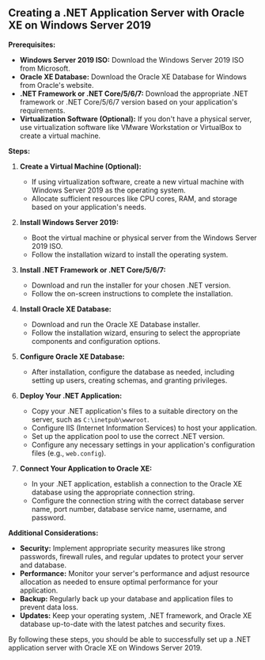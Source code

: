 ## Creating a .NET Application Server with Oracle XE on Windows Server 2019

**Prerequisites:**

* **Windows Server 2019 ISO:** Download the Windows Server 2019 ISO from Microsoft.
* **Oracle XE Database:** Download the Oracle XE Database for Windows from Oracle's website.
* **.NET Framework or .NET Core/5/6/7:** Download the appropriate .NET framework or .NET Core/5/6/7 version based on your application's requirements.
* **Virtualization Software (Optional):** If you don't have a physical server, use virtualization software like VMware Workstation or VirtualBox to create a virtual machine.

**Steps:**

1. **Create a Virtual Machine (Optional):**
   * If using virtualization software, create a new virtual machine with Windows Server 2019 as the operating system.
   * Allocate sufficient resources like CPU cores, RAM, and storage based on your application's needs.

2. **Install Windows Server 2019:**
   * Boot the virtual machine or physical server from the Windows Server 2019 ISO.
   * Follow the installation wizard to install the operating system.

3. **Install .NET Framework or .NET Core/5/6/7:**
   * Download and run the installer for your chosen .NET version.
   * Follow the on-screen instructions to complete the installation.

4. **Install Oracle XE Database:**
   * Download and run the Oracle XE Database installer.
   * Follow the installation wizard, ensuring to select the appropriate components and configuration options.

5. **Configure Oracle XE Database:**
   * After installation, configure the database as needed, including setting up users, creating schemas, and granting privileges.

6. **Deploy Your .NET Application:**
   * Copy your .NET application's files to a suitable directory on the server, such as `C:\inetpub\wwwroot`.
   * Configure IIS (Internet Information Services) to host your application.
   * Set up the application pool to use the correct .NET version.
   * Configure any necessary settings in your application's configuration files (e.g., `web.config`).

7. **Connect Your Application to Oracle XE:**
   * In your .NET application, establish a connection to the Oracle XE database using the appropriate connection string.
   * Configure the connection string with the correct database server name, port number, database service name, username, and password.

**Additional Considerations:**

* **Security:** Implement appropriate security measures like strong passwords, firewall rules, and regular updates to protect your server and database.
* **Performance:** Monitor your server's performance and adjust resource allocation as needed to ensure optimal performance for your application.
* **Backup:** Regularly back up your database and application files to prevent data loss.
* **Updates:** Keep your operating system, .NET framework, and Oracle XE database up-to-date with the latest patches and security fixes.

By following these steps, you should be able to successfully set up a .NET application server with Oracle XE on Windows Server 2019.

